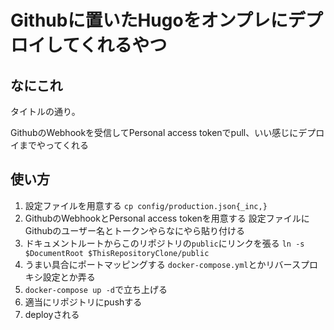 Githubに置いたHugoをオンプレにデプロイしてくれるやつ
===================================================

## なにこれ
タイトルの通り。

GithubのWebhookを受信してPersonal access tokenでpull、いい感じにデプロイまでやってくれる

## 使い方

1. 設定ファイルを用意する
`cp config/production.json{_inc,}`
1. GithubのWebhookとPersonal access tokenを用意する
設定ファイルにGithubのユーザー名とトークンやらなにやら貼り付ける
1. ドキュメントルートからこのリポジトリの`public`にリンクを張る
`ln -s $DocumentRoot $ThisRepositoryClone/public`
1. うまい具合にポートマッピングする
`docker-compose.yml`とかリバースプロキシ設定とか弄る
1. `docker-compose up -d`で立ち上げる
1. 適当にリポジトリにpushする
1. deployされる
